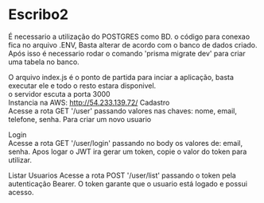 # Escribo2
É necessario a utilização do POSTGRES como BD. o código para conexao fica no arquivo .ENV, Basta alterar de acordo com o banco de dados criado.</br>
Após isso é necessario rodar o comando 'prisma migrate dev' para criar uma tabela no banco. </br> 

O arquivo index.js é o ponto de partida para inciar a aplicação, basta executar ele e todo o resto estara disponivel. </br> 
o servidor escuta a porta 3000 </br>
Instancia na AWS: http://54.233.139.72/
Cadastro </br>
Acesse a rota GET '/user' passando valores nas chaves:  nome, email, telefone, senha. Para criar um novo usuario </br>

Login </br>
Acesse a rota GET '/user/login' passando no body  os valores de:  email, senha. Apos logar o JWT ira gerar um token, copie o valor do token para utilizar. </br>

Listar Usuarios 
Acesse a rota POST '/user/list' passando o token pela autenticação Bearer. O token garante que o usuario está logado e possui acesso. 
